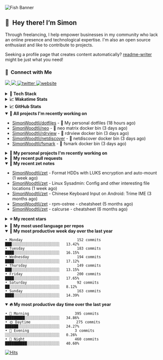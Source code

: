 ![Fish Banner](assets/fish.webp)

## 👋 &nbsp;Hey there! I’m Simon

Through freelancing, I help empower businesses in my community who lack
an online presence and technological expertise. I'm also an open source
enthusiast and like to contribute to projects.

Seeking a profile page that creates content automatically?
[readme-writer] might be just what you need!

### 🤝 &nbsp;Connect with Me

<div align="left">
<a href="https://linkedin.com/in/simonwoodtli" target="_blank">
<img src="https://img.shields.io/badge/linkedin-1E77B5?style=for-the-badge&logo=linkedin&logoColor=white alt=linkedin" />
</a>
<a href="https://github.com/simonwoodtli" target="_blank">
<img src="https://img.shields.io/badge/github-24292E?style=for-the-badge&logo=github&logoColor=white alt=github" />
</a>
<a href="https://twitter.com/simonwoodtlidev" target="_blank">
<img src="https://img.shields.io/badge/twitter-26a7de?style=for-the-badge&logo=twitter&logoColor=white" alt="twitter"/>
</a>
<a href="https://simonwoodtli.com" target="_blank">
<img src="https://img.shields.io/badge/website-E2925F?style=for-the-badge&logo=google-chrome&logoColor=white" alt="website"/>
</a>
</div>
<br/>


<details>
  <summary><b>🧰 Tech Stack</b></summary>
  <div align="center">
  <a href="https://skillicons.dev" target="_blank">
  <img src="https://skillicons.dev/icons?i=js,html,css,bash,python,go,postgresql,docker,vim,linux" alt="JavaScript, HTML, CSS, Bash, Python, Go, PostgreSQL, Docker, Vim,
  Linux">
  </a>
  </div>
</details>

<details>
  <summary><b>📈 Wakatime Stats</b></summary>
  <p align="center"><a href="https://wakatime.com/@SimonWoodtli">
  <img align="center" width="400" height="300" src="https://wakatime.com/share/@SimonWoodtli/7761bcef-e104-47d9-912a-dfd6bf08868b.svg" />
  </a>
  <a href="https://wakatime.com/@SimonWoodtli">
  <img align="center" width="400" height="300" src="https://wakatime.com/share/@SimonWoodtli/341953df-6a40-47b7-8220-ace4eabe0a17.svg" />
  </a></p>

  <h4><b>💬 I've been working with the following languages over the last 7 days</b></h4>

```
• Markdown                       1 hr 44 mins                   ███████████████░░░░░░░░░░   58.81%
• Bash                           32 mins                        █████░░░░░░░░░░░░░░░░░░░░   18.4%
• YAML                           12 mins                        ██░░░░░░░░░░░░░░░░░░░░░░░   6.97%
• TSQL                           9 mins                         █░░░░░░░░░░░░░░░░░░░░░░░░   5.36%
• C                              3 mins                         █░░░░░░░░░░░░░░░░░░░░░░░░   2.17%
• Objective-C                    3 mins                         █░░░░░░░░░░░░░░░░░░░░░░░░   2.04%
• JSON                           3 mins                         ░░░░░░░░░░░░░░░░░░░░░░░░░   1.99%
• Ezhil                          2 mins                         ░░░░░░░░░░░░░░░░░░░░░░░░░   1.33%
• GDScript                       2 mins                         ░░░░░░░░░░░░░░░░░░░░░░░░░   1.24%
• Assembly                       2 mins                         ░░░░░░░░░░░░░░░░░░░░░░░░░   1.15%
• Other                          0 secs                         ░░░░░░░░░░░░░░░░░░░░░░░░░   0.47%
• ActionScript                   0 secs                         ░░░░░░░░░░░░░░░░░░░░░░░░░   0.05%
```

  <h4>👷 I've been working on the following projects over the last 7 days</h4>

```
• Unknown Project                1 hr 13 mins                   ██████████░░░░░░░░░░░░░░░   41.52%
• fsmark                         58 mins                        ████████░░░░░░░░░░░░░░░░░   32.74%
• dotfiles                       25 mins                        ████░░░░░░░░░░░░░░░░░░░░░   14.58%
• zet                            4 mins                         █░░░░░░░░░░░░░░░░░░░░░░░░   2.75%
• rdrview                        4 mins                         █░░░░░░░░░░░░░░░░░░░░░░░░   2.44%
• Private                        4 mins                         █░░░░░░░░░░░░░░░░░░░░░░░░   2.4%
• cloud-os                       3 mins                         ░░░░░░░░░░░░░░░░░░░░░░░░░   1.99%
• netdiscover                    2 mins                         ░░░░░░░░░░░░░░░░░░░░░░░░░   1.56%
```

  <h4><b>🛠️ I've been working with the following editors over the last 7 days</b></h4>

```
• Vim                            2 hrs 58 mins                  █████████████████████████   100%
```

  <h4><b>💻 I've been working with the following operating systems over the last 7 days</b></h4>

```
• Linux                          2 hrs 58 mins                  █████████████████████████   100%
```

</details>

<details>
  <summary><b>📈 GitHub Stats</b></summary>
  <div align="center">
  <a href="https://github.com/anuraghazra/github-readme-stats"> 
  <img src="https://github-readme-stats.vercel.app/api?username=simonwoodtli&theme=onedark&show_icons=true&hide_rank=true&custom_title=Stats&count_private=true&hide_border=true&hide=issues&line_height=24&bg_color=0d1117" alt="Github Stats">
  <img src="https://github-readme-stats.vercel.app/api/top-langs/?username=simonwoodtli&layout=compact&theme=onedark&count_private=true&hide_border=true&bg_color=0d1117" alt="Top Langs">
  </a>
  </div>
</details>

<details open="">
  <summary><b>👷 All projects I'm recently working on</b></summary>

* [SimonWoodtli/dotfiles](https://github.com/SimonWoodtli/dotfiles) - 🏡 My personal dotfiles (18 hours ago)
* [SimonWoodtli/neo](https://github.com/SimonWoodtli/neo) - 🐋 neo matrix docker bin (3 days ago)
* [SimonWoodtli/rdrview](https://github.com/SimonWoodtli/rdrview) - 🐋 rdrview docker bin (3 days ago)
* [SimonWoodtli/netdiscover](https://github.com/SimonWoodtli/netdiscover) - 🐋 netdiscover docker bin (3 days ago)
* [SimonWoodtli/fsmark](https://github.com/SimonWoodtli/fsmark) - 🐋 fsmark docker bin (3 days ago)

</details>
<details>
  <summary><b>🌱 My personal projects I'm recently working on</b></summary>

* [SimonWoodtli/dotfiles](https://github.com/SimonWoodtli/dotfiles) - 🏡 My personal dotfiles (18 hours ago)
* [SimonWoodtli/neo](https://github.com/SimonWoodtli/neo) - 🐋 neo matrix docker bin (3 days ago)
* [SimonWoodtli/rdrview](https://github.com/SimonWoodtli/rdrview) - 🐋 rdrview docker bin (3 days ago)
* [SimonWoodtli/netdiscover](https://github.com/SimonWoodtli/netdiscover) - 🐋 netdiscover docker bin (3 days ago)
* [SimonWoodtli/fsmark](https://github.com/SimonWoodtli/fsmark) - 🐋 fsmark docker bin (3 days ago)

</details>
<details>
  <summary><b>🔨 My recent pull requests</b></summary>

* [feat: add wireguard-generate-keys script](https://github.com/SimonWoodtli/dotfiles-old/pull/14) on [SimonWoodtli/dotfiles-old](https://github.com/SimonWoodtli/dotfiles-old) (12 months ago)
* [feat: add video-to-gif script](https://github.com/SimonWoodtli/dotfiles-old/pull/13) on [SimonWoodtli/dotfiles-old](https://github.com/SimonWoodtli/dotfiles-old) (12 months ago)
* [feat: add spoof-mac-linux script](https://github.com/SimonWoodtli/dotfiles-old/pull/12) on [SimonWoodtli/dotfiles-old](https://github.com/SimonWoodtli/dotfiles-old) (12 months ago)
* [feat: add sp-tmux script](https://github.com/SimonWoodtli/dotfiles-old/pull/11) on [SimonWoodtli/dotfiles-old](https://github.com/SimonWoodtli/dotfiles-old) (12 months ago)
* [feat: add sp script](https://github.com/SimonWoodtli/dotfiles-old/pull/10) on [SimonWoodtli/dotfiles-old](https://github.com/SimonWoodtli/dotfiles-old) (12 months ago)

</details>
<details open="">
  <summary><b>📝 My recent zet notes</b></summary>

* [SimonWoodtli/zet](https://github.com/SimonWoodtli/zet/tree/5c90053d8e9e429e7f6f68f557c97d080eaeb3b2/20230908235916) - Format HDDs with LUKS encryption and auto-mount (1 week ago)
* [SimonWoodtli/zet](https://github.com/SimonWoodtli/zet/tree/f4e6f009cb8f8ff44e9646977125d87dd8f845f9/20230908235236) - Linux Sysadmin: Config and other interesting file locations (1 week ago)
* [SimonWoodtli/zet](https://github.com/SimonWoodtli/zet/tree/d442487a83af583abd23719912a1c1f7496cff33/20230620172505) - Chinese Keyboard Input on Android: Trime IME (3 months ago)
* [SimonWoodtli/zet](https://github.com/SimonWoodtli/zet/tree/3d9625f8bc632c595fa8b28b6f6f09026dd9eec2/20230418171555) - rpm-ostree - cheatsheet (5 months ago)
* [SimonWoodtli/zet](https://github.com/SimonWoodtli/zet/tree/ac39e3c3413746ceaca835b27435b1307b8ece5a/20230405141750) - calcurse - cheatsheet (6 months ago)

</details>
<details>
  <summary><b>⭐ My recent stars</b></summary>

* [SpotX-CLI/SpotX-Linux](https://github.com/SpotX-CLI/SpotX-Linux) - Spotify Ad blocker based on SpotX for Linux (6 hours ago)
* [webmin/webmin](https://github.com/webmin/webmin) - Powerful and flexible web-based server management control panel (3 days ago)
* [rustdesk/rustdesk](https://github.com/rustdesk/rustdesk) - An open-source remote desktop, and alternative to TeamViewer. (5 months ago)
* [essembeh/gnome-extensions-cli](https://github.com/essembeh/gnome-extensions-cli) - Command line tool to manage your Gnome Shell extensions (5 months ago)
* [tmux/tmux](https://github.com/tmux/tmux) - tmux source code (5 months ago)

</details>
<details>
  <summary><b>💬 My most used language per repos</b></summary>

```
• Shell                          15 repos                       █████████████████░░░░░░░░   68.18%
• Dockerfile                     1 repo                         █░░░░░░░░░░░░░░░░░░░░░░░░   4.55%
• JavaScript                     1 repo                         █░░░░░░░░░░░░░░░░░░░░░░░░   4.55%
• CSS                            3 repos                        ███░░░░░░░░░░░░░░░░░░░░░░   13.64%
• Nix                            1 repo                         █░░░░░░░░░░░░░░░░░░░░░░░░   4.55%
• HTML                           1 repo                         █░░░░░░░░░░░░░░░░░░░░░░░░   4.55%
```

</details>
<details open="">
  <summary><b>📆 My most productive week day over the last year</b></summary>

```
• Monday                         152 commits                    ███░░░░░░░░░░░░░░░░░░░░░░   13.42%
• Tuesday                        183 commits                    ████░░░░░░░░░░░░░░░░░░░░░   16.15%
• Wednesday                      194 commits                    ████░░░░░░░░░░░░░░░░░░░░░   17.12%
• Thursday                       149 commits                    ███░░░░░░░░░░░░░░░░░░░░░░   13.15%
• Friday                         200 commits                    ████░░░░░░░░░░░░░░░░░░░░░   17.65%
• Saturday                       92 commits                     ██░░░░░░░░░░░░░░░░░░░░░░░   8.12%
• Sunday                         163 commits                    ████░░░░░░░░░░░░░░░░░░░░░   14.39%
```

</details>
<details open="">
  <summary><b>🔥 My most productive day time over the last year</b></summary>

```
• 🌅 Morning                     395 commits                    █████████░░░░░░░░░░░░░░░░   34.86%
• 🌞 Daytime                     275 commits                    ██████░░░░░░░░░░░░░░░░░░░   24.27%
• 🌇 Evening                     3 commits                      ░░░░░░░░░░░░░░░░░░░░░░░░░   0.26%
• 🌃 Night                       460 commits                    ██████████░░░░░░░░░░░░░░░   40.60%
```

</details>

[![Hits](https://hits.seeyoufarm.com/api/count/incr/badge.svg?url=https%3A%2F%2Fgithub.com%2Fsimonwoodtli&count_bg=%23689D6A&title_bg=%23282828&icon=&icon_color=%23E7E7E7&title=views+%28today+%2F+total%29&edge_flat=false)](https://hits.seeyoufarm.com)

[readme-writer]: <https://github.com/SimonWoodtli/readme-writer>
